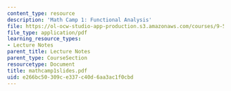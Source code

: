 ```yaml
---
content_type: resource
description: 'Math Camp 1: Functional Analysis'
file: https://ol-ocw-studio-app-production.s3.amazonaws.com/courses/9-520-statistical-learning-theory-and-applications-spring-2003/e266bc50309ce337c40d6aa3ac1f0cbd_mathcamp1slides.pdf
file_type: application/pdf
learning_resource_types:
- Lecture Notes
parent_title: Lecture Notes
parent_type: CourseSection
resourcetype: Document
title: mathcamp1slides.pdf
uid: e266bc50-309c-e337-c40d-6aa3ac1f0cbd
---
```


